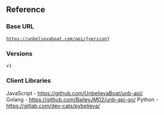 ## Reference

### Base URL

<code>https://unbelievaboat.com/api/{version}</code>

### Versions

<code>v1</code>

### Client Libraries

JavaScript - <a href="https://github.com/UnbelievaBoat/unb-api/" target="_blank">https://github.com/UnbelievaBoat/unb-api/</a>  
Golang - <a href="https://github.com/BaileyJM02/unb-api-go/" target="_blank">https://github.com/BaileyJM02/unb-api-go/</a>
Python - <a href="https://gitlab.com/dev-cats/pybelieva/" target="_blank">https://gitlab.com/dev-cats/pybelieva/</a>
